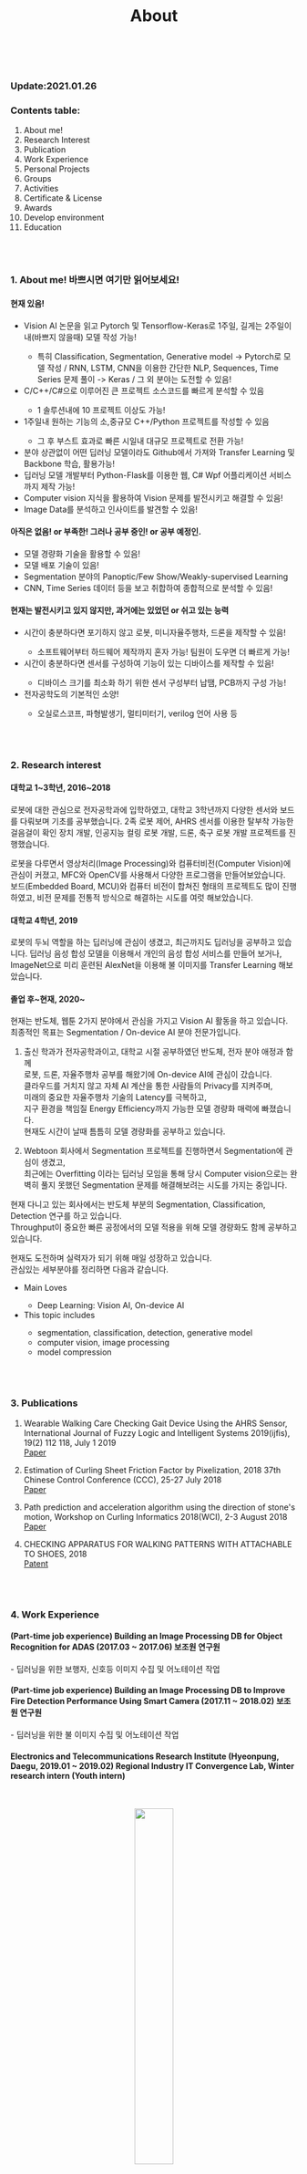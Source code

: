﻿---
layout: misc
title: About
---

<br>
<h3>Update:2021.01.26</h3>
<h3>Contents table: </h3>

1. About me!  
2. Research Interest  
3. Publication  
4. Work Experience  
5. Personal Projects  
6. Groups  
7. Activities  
8. Certificate & License  
9. Awards  
10. Develop environment  
11. Education  


<br>
<br>
<h3>1. About me! 바쁘시면 여기만 읽어보세요!</h3>
<h4>현재 있음!</h4>
<ul>
  <li>Vision AI 논문을 읽고 Pytorch 및 Tensorflow-Keras로 1주일, 길게는 2주일이내(바쁘지 않을때) 모델 작성 가능!</li>
  <ul>
    <li>특히 Classification, Segmentation, Generative model -> Pytorch로 모델 작성 / RNN, LSTM, CNN을 이용한 간단한 NLP, Sequences, Time Series 문제 풀이 -> Keras / 그 외 분야는 도전할 수 있음!</li>
  </ul>
  <li>C/C++/C#으로 이루어진 큰 프로젝트 소스코드를 빠르게 분석할 수 있음</li>
  <ul>
    <li>1 솔루션내에 10 프로젝트 이상도 가능!</li>
  </ul>
  <li>1주일내 원하는 기능의 소,중규모 C++/Python 프로젝트를 작성할 수 있음</li>
  <ul>
    <li>그 후 부스트 효과로 빠른 시일내 대규모 프로젝트로 전환 가능!</li>
  </ul>
  <li>분야 상관없이 어떤 딥러닝 모델이라도 Github에서 가져와 Transfer Learning 및 Backbone 학습, 활용가능!</li>
  <li>딥러닝 모델 개발부터 Python-Flask를 이용한 웹, C# Wpf 어플리케이션 서비스까지 제작 가능!</li>
  <li>Computer vision 지식을 활용하여 Vision 문제를 발전시키고 해결할 수 있음!</li>
  <li>Image Data를 분석하고 인사이트를 발견할 수 있음!</li>
</ul>

<h4>아직은 없음! or 부족한! 그러나 공부 중인! or 공부 예정인.</h4>
<ul>
  <li>모델 경량화 기술을 활용할 수 있음!</li>
  <li>모델 배포 기술이 있음!</li>
  <li>Segmentation 분야의 Panoptic/Few Show/Weakly-supervised Learning</li>
  <li>CNN, Time Series 데이터 등을 보고 취합하여 종합적으로 분석할 수 있음!</li>
</ul>

<h4>현재는 발전시키고 있지 않지만, 과거에는 있었던 or 쉬고 있는 능력</h4>
<ul>
  <li>시간이 충분하다면 포기하지 않고 로봇, 미니자율주행차, 드론을 제작할 수 있음!</li>
  <ul>
    <li>소프트웨어부터 하드웨어 제작까지 혼자 가능! 팀원이 도우면 더 빠르게 가능!</li>
  </ul>
  <li>시간이 충분하다면 센서를 구성하여 기능이 있는 디바이스를 제작할 수 있음!</li>
  <ul>
    <li>디바이스 크기를 최소화 하기 위한 센서 구성부터 납땜, PCB까지 구성 가능!</li>
  </ul>
  <li>전자공학도의 기본적인 소양!</li>
  <ul>
    <li>오실로스코프, 파형발생기, 멀티미터기, verilog 언어 사용 등</li>
  </ul>
</ul>


<br>
<br>
<h3>2. Research interest</h3>

<h4>대학교 1~3학년, 2016~2018</h4>
로봇에 대한 관심으로 전자공학과에 입학하였고,  
대학교 3학년까지 다양한 센서와 보드를 다뤄보며 기초를 공부했습니다.  
2족 로봇 제어, AHRS 센서를 이용한 탈부착 가능한 걸음걸이 확인 장치 개발, 인공지능 컬링 로봇 개발, 드론, 축구 로봇 개발 프로젝트를 진행했습니다.  

로봇을 다루면서 영상처리(Image Processing)와 컴퓨터비전(Computer Vision)에 관심이 커졌고, MFC와 OpenCV를 사용해서 다양한 프로그램을 만들어보았습니다.  
보드(Embedded Board, MCU)와 컴퓨터 비전이 합쳐진 형태의 프로젝트도 많이 진행하였고, 비전 문제를 전통적 방식으로 해결하는 시도를 여럿 해보았습니다.  

<h4>대학교 4학년, 2019</h4>
로봇의 두뇌 역할을 하는 딥러닝에 관심이 생겼고, 최근까지도 딥러닝을 공부하고 있습니다.  
딥러닝 음성 합성 모델을 이용해서 개인의 음성 합성 서비스를 만들어 보거나, ImageNet으로 미리 훈련된 AlexNet을 이용해 불 이미지를 Transfer Learning 해보았습니다.    

<h4>졸업 후~현재, 2020~</h4>
현재는 반도체, 웹툰 2가지 분야에서 관심을 가지고 Vision AI 활동을 하고 있습니다.  
최종적인 목표는 Segmentation / On-device AI 분야 전문가입니다.  

1. 출신 학과가 전자공학과이고, 대학교 시절 공부하였던 반도체, 전자 분야 애정과 함께  
   로봇, 드론, 자율주행차 공부를 해왔기에 On-device AI에 관심이 갔습니다.  
   클라우드를 거치지 않고 자체 AI 계산을 통한 사람들의 Privacy를 지켜주며,   
   미래의 중요한 자율주행차 기술의 Latency를 극복하고,  
   지구 환경을 책임질 Energy Efficiency까지 가능한 모델 경량화 매력에 빠졌습니다.  
   현재도 시간이 날때 틈틈히 모델 경량화를 공부하고 있습니다.  

2. Webtoon 회사에서 Segmentation 프로젝트를 진행하면서 Segmentation에 관심이 생겼고,  
   최근에는 Overfitting 이라는 딥러닝 모임을 통해 당시 Computer vision으로는 완벽히 풀지 못했던 Segmentation 문제를 해결해보려는 시도를 가지는 중입니다.    
     

현재 다니고 있는 회사에서는 반도체 부분의 Segmentation, Classification, Detection 연구를 하고 있습니다.    
Throughput이 중요한 빠른 공정에서의 모델 적용을 위해 모델 경량화도 함께 공부하고 있습니다.  
  
현재도 도전하며 실력자가 되기 위해 매일 성장하고 있습니다.  
관심있는 세부분야를 정리하면 다음과 같습니다.  


<ul>
    <li>Main Loves</li>
    <ul>
        <li>Deep Learning: Vision AI, On-device AI</li>
    </ul>
        <li>This topic includes</li>
    <ul>
        <li>segmentation, classification, detection, generative model</li>
        <li>computer vision, image processing</li>
        <li>model compression</li>
    </ul>
    
</ul>


<br>
<br>
<h3>3. Publications</h3>  

1. Wearable Walking Care Checking Gait Device Using the AHRS Sensor, International Journal of Fuzzy Logic and Intelligent Systems 2019(ijfis), 19(2) 112 118, July 1 2019  
<a href="http://www.ijfis.org/journal/view.html?uid=870&page=&sort=&scale=10&all_k=&s_t=wearable&s_a=&s_k=&s_v=&s_n=&spage=&pn=search&year=&vmd=Full">Paper</a>

2. Estimation of Curling Sheet Friction Factor by Pixelization, 2018 37th Chinese Control Conference (CCC), 25-27 July 2018  
<a href="https://ieeexplore.ieee.org/document/8484130/references#references">Paper</a>

3. Path prediction and acceleration algorithm using the direction of stone's motion, Workshop on Curling Informatics 2018(WCI), 2-3 August 2018  
<a href="https://ipsj.ixsq.nii.ac.jp/ej/?action=pages_view_main&active_action=repository_view_main_item_detail&item_id=190739&item_no=1&page_id=13&block_id=8">Paper</a>

3. CHECKING APPARATUS FOR WALKING PATTERNS WITH ATTACHABLE TO SHOES, 2018  
<a href="https://doi.org/10.8080/1020180149316">Patent</a>

   
<br>
<br>
<h3>4. Work Experience</h3>
<h4>(Part-time job experience) Building an Image Processing DB for Object Recognition for ADAS (2017.03 ~ 2017.06)  
보조원 연구원</h4>
- 딥러닝을 위한 보행자, 신호등 이미지 수집 및 어노테이션 작업  
<br>
  
<h4>(Part-time job experience) Building an Image Processing DB to Improve Fire Detection Performance Using Smart Camera (2017.11 ~ 2018.02)   
보조원 연구원</h4>
- 딥러닝을 위한 불 이미지 수집 및 어노테이션 작업  
<br>
  
<h4>Electronics and Telecommunications Research Institute (Hyeonpung, Daegu, 2019.01 ~ 2019.02)  
Regional Industry IT Convergence Lab, Winter research intern (Youth intern)</h4> 
<br>
<figure>
	<center><img src="https://www.etri.re.kr/images/kor/layout_2019/logo.svg" width="40%"></center>
</figure>
<br>
- 매주 논문 세미나 참여 및 기본적인 딥러닝 이론 공부, 데이터셋 구축 및 분석, Image Classification 공부 및 Data Augmentaion 작업 
- 활용 지식: Classification, Detection, Generative model, Data Augmentation, ...
- 사용 기술: Python, TensorFlow1, PIL, Linux Command, Anaconda virtual environment, ...

<br>

<h4>NAVER WEBTOON CORP. (Pangyo, Gyeonggi Seongnam, 2020.01 ~ 2020.02)  
W AI Tech, AI research intern</h4>

<figure>
	<center><img src="https://webtoonscorp.com/img/spot_logo.png" width="20%"></center>
</figure>

- 자동채색 AI팀에서 웹툰 데이터 분석을 바탕으로 Computer vision 방식을 활용한 Segmentation algorithm 제작 및 테스트, 검토  
- 활용 지식: Segmentation, Clustering, Edge Detector, Color Space, Filtering, Blob labeling, BFS, DFS, ...
- 사용 기술: Python, OpenCV, Scikit-learn, NumPy, Github, Linux Command, Anaconda virtual environment, ...


<br>
<br>
<h3>5. Personal Projects</h3>
You can see all the demo videos at the bottom of the page.

<h4>1. Control(application)</h4>

1. Creating and Control Humanoid Robot(2016.03 ~ 2016.12)  
<a href="https://nh9k.github.io/control/Humanoid-Robot.html">PPT</a>  
2. Creating and Develop the Wearable Walking Care, Paper, License Registration in Progress(2017.03 ~ )  
<a href="http://www.ijfis.org/journal/view.html?uid=870&page=&sort=&scale=10&all_k=&s_t=wearable&s_a=&s_k=&s_v=&s_n=&spage=&pn=search&year=&vmd=Full">Paper</a> <a href="https://nh9k.github.io/control/Wearable-Walking-Care.html">PPT</a>
3. Develop Soccer Robot(2018.04 ~ 2018.11)
4. Develop Face Recognition Based Interactive Humanoid Using OP2(2018.04 ~ 2018.11)  
<a href="https://nh9k.github.io/control/Humanoid-Robot-OP2.html">Demo</a>
5. Develop Autonomous Driving Robot, Dual Copter(2018.09 ~ 2018.11)
6. Creating Touch Screen Based Loop Station Using Rapsberry Pi and QT(2018.11 ~ 2018.12)  
<a href="https://nh9k.github.io/control/Loop-Station.html">PPT</a>
7. Rhythm Games using Ultrasonic Sensors, ATmega128(2018.12)  
<a href="https://nh9k.github.io/control/Rhythm-Game.html">Demo</a> <a href="https://github.com/nh9k/Microcomputer-ATmega128">Source</a> 
8. AI-based Curling Robot(2018.01 ~ 2018.12)  
<a href="https://nh9k.github.io/control/AI-Curling-Robot.html">News1 & PPT</a>  <a href="http://pr.yu.ac.kr/01/view.php?BOARD=news&IDX=1709&PAGE=1&SEARCH1=title&SEARCH2=%EC%BB%AC%EB%A7%81">News2</a>  
   <ul>
      <li>과학기술정보통신부에서 주관하고 여러대학교(영남대, 고려대, 디지스트 등) 및 회사(NTRobot)에서 주도하여 인공지능 컬링 로봇과 스위핑 로봇 개발</li>
      <li>스톤이 어디로 갈지 예측할 수 없으므로, 칼만필터를 사용하여 스톤 위치를 추측하는 알고리즘 개발</li>
      <li>C++ 문제 해결 역량 향상, 칼만 필터 지식 획득</li>
   </ul>


<br>

<h4>2. Control(Basic)</h4>
1. Control Servo motor Using ATmega128(2016.08)  
<a href="https://nh9k.github.io/control/Servo-motor.html">PPT</a>
2. Control flashing intersecting LED using Transistor and Relay module(2017.02)  
<a href="https://nh9k.github.io/control/Intersecting-LED.html">Demo & PPT</a>  
3. Digital watch using 7 Segment(2017.02)  
<a href="https://nh9k.github.io/control/Seven-Segemnt.html">PPT</a>
4. Study ADC(Analog to Digital Converter), MCU(AVR, Arduino)(2017.02)  
<a href="https://nh9k.github.io/control/ADC.html">ADC PPT</a> <a href="https://nh9k.github.io/control/MCU.html">MCU PPT</a>
5. Study OS(Operating System)(2020.03)  
<a href="https://nh9k.github.io/control/OS.html">PPT</a> <a href="https://github.com/nh9k/ThreadExample">Source</a>
6. Study RealSense camera(2020.05)  
<a href="https://blog.naver.com/kimnanhee97/221950612512">Blog</a>  

<br>

<h4>3. Programs</h4>
1. Programming Book Management System Using Linked List, C(2016.07)  
<a href="https://nh9k.github.io/programs/Book-Management-System.html">PPT</a>
2. Creating "We Can Decide" Program for People Who Cannot Decide Easily Using MFC, C++(2017.06)  
<a href="https://nh9k.github.io/programs/We-Can-Decide.html">Demo & Proposal PPT & Final PPT</a>  <a href="https://github.com/nh9k/Project_yu">Source</a>
3. Creating Search Algorithm Using C++(2019.05 ~ 2019.06)  
<a href="https://nh9k.github.io/programs/Search-Algorithm.html">PPT</a> <a href="https://github.com/nh9k/Searching_Engine">Source</a>
4. Creating Text to Talkactive Image Using C++(2019.05 ~ 2019.06)  
<a href="https://nh9k.github.io/programs/Text-to-Talkactive-Image.html">PPT</a> 


<br>

<h4>4. Machine Learning</h4>
1. Transfer Learning of Model Alexnet for Image Classification to Matlab(2018.12)  
<a href="https://nh9k.github.io/ml/Transfer-Learning.html">Demo & PPT</a>  
   <ul>
      <li>Pretrained AlexNet에서 불 이미지 클래스를 위한 Transfer Learning</li>
      <li>1000개 클래스에 대해 학습된 Network의 끝 layer 3개 변경</li>
      <li>사용 기술</li>
      <ul>
         <li>Transfer Learning, Computer vision(Global fixed thresholding, Bounding box, Cropping), MATLAB</li>
      </ul>
   </ul>

2. Custom Speech Synthesis Service using Multi-speaker-tacotron(2019.03 ~ 2019.11)  
<a href="https://nh9k.github.io/ml/Custom-Service.html">Demo & PPT</a> <a href="https://github.com/nh9k/Custom-Speech-Synthesis-Service-using-Multi-speaker-tacotron">Source</a>
   <ul>
      <li>Google Tacontron과 Baidu Deep Voice2가 합쳐진 음성 합성 모델인 TensorFlow 기반 Multi-speaker-Tacotron 모델을 사용하여 학습 및 서비스 개발</li>
      <li>손석희(뉴스앵커), 유인나(배우), 한국어 코퍼스, 이주형(팀원), 김난희(본인)의 음성 데이터를 수집하고 학습하기 적절한 형태로 구축</li>
      <li>좋은 학습 결과들을 정리하여 기본 합성, 편지 쓰기, 브리핑, 알람 서비스로 이루어진 Flask 기반 웹 서비스 제작</li>
      <li>프로젝트 아이디어 제시 및 진행, 리눅스 서버 및 웹 환경 개발, 데이터 수집, 모델 학습</li>
      <li>HTML, Javascript 등 Flask 기반으로 웹 디자인</li>
      <li>교내 수업에서 A+ 학점 이수, 교내 대회 전자공학 창의연구 융합설계 압도적 표로 1위 수상</li>
      <li>기존에 나와있는 딥러닝 모델을 구동환경에 맞게 재구축하고 새로운 데이터를 수집하여 학습 및 서비스 제작까지 해볼 수 있었던 경험</li>
      <li>사용 기술</li>
      <ul>
         <li>Linux(Model Training Server), Windows(Web 개발 및 서버 구동, 대회 시연 발표를 위한 Local Server), Anaconda, TensorFlow, Google Cloud STT, Python, Linux Command, Web(Flask, HTML, Javascript)</li>
      </ul>
   </ul>

3. Study Computer Vision, Image Processing(2020.03)  
<a href="https://github.com/nh9k/Computer_vision">Source(CV)</a> <a href="https://github.com/nh9k/Digital_Image_Processing">Source(DIP)</a>
   <ul>
      <li>C++, OpenCV를 이용하여 Color space, Image filtering, Edge detection과 같은 전통적 컴퓨터비전 Method 구현</li>
      <li>MATLAB 사용하여 Blob labeling, Histogram equalization, Spatial sharpening과 같은 영상처리 Method 구현</li>
   </ul>

4. Study Pytorch(2020.03~)  
<a href="https://github.com/nh9k/pytorch-implementation">Source(Pytorch-implementaton)</a>    
   <ul>
      <li>LeNet, VGGNet, GAN, U-Net을 Pytorch로 구현</li>
      <li>논문 읽고 직접 모델 구현 연습</li>
   </ul>


<br>
<br>
<h3>6. Groups</h3>
<ul>
  <li>Powersupply robot club 파워서플라이 로봇동아리 (2016.03~2019.12) <a href="https://nh9k.github.io/control/PowerSupply-Robot-Club.html">Video</a></li>
  <ul>
    <li>Robotics(Humanoids, Quadruped robot, Hexapedal robot, Drones), Control theory, Simulation, Micro controller, Autonomous driving, PCB, Telecommunications, Web, algorithm, Deep learning with RCLab(Robotics and Control Lab)</li>
    <li>회장 1년, 부회장 1년, 회원 2년</li>
  </ul>
  <li>Overfitting-ai-community 오버피팅 딥러닝 커뮤니티 (2020.07~) <a href="https://github.com/overfitting-ai-community">Link</a></li>
  <ul>
    <li>Basic Course 임시 리더</li>
    <li>Mask R-CNN을 활용한 Udemy 교육 수료, Segmentation Task에서 Toy Project 진행</li>
  </ul>
  <li>Google Machine Learning Boot Camp 구글 머신러닝 부트캠프 (2020.10~2021.01)</li>
  <ul>
    <li>Coursera DeepLearning 특화과정, TensorFlow Developer 과정 수료</li>
    <li>TensorFlow Developer Certificate 취득</li>
    <li>nota, voyagerx, hyperconnect, kakaomobility, dable, vroong, buzzvil, smilegate, cosmax, N_BT, 11번가, 당근마켓과 함께한 세션 토크</li>
  </ul>
</ul>


<br>
<br>
<h3>7. Activities</h3>
<ul>
  <li>E2FESTA (Engineering Education Festa) 2017 전국 공학교육페스티벌 2017 (2017.11)</li>
  <ul>
   <li>Wearable Walking Care 탈부착 가능한 걸음걸이 확인 장치 프로젝트 대회 시연 발표를 위한 참여</li>
  </ul>
  <li>2018 China International Robot Show 2018 국제 로봇 대전 (CiROS, Shanghai-China, 2018.07) <a href="http://en.ciros.com.cn/">Link</a></li>
  <li>37th Chinese Control Conference 제 37회 중국 제어 학회 (CCC, Wuhan-China, 2018.07) <a href="http://ieeecss.org/event/37th-chinese-control-conference">Link</a></li>
  <ul>
   <li>Estimation of Curling Sheet Friction Factor by Pixelization 팀 논문 발표 및 제어 관련 공부를 위한 참여</li>
  </ul>
  <li>Workshop on Curling Informatics 2018 컬링 워크샵 2018 (WCI, Kitami-Japan, 2018.08) <a href="http://nlp.cs.kitami-it.ac.jp/curlingJP/workshop/">Link</a></li>
  <ul>
   <li>Path prediction and acceleration algorithm using the direction of stone's motion 팀 논문 발표 및 컬링 로봇 회의를 위한 참여</li>
  </ul>
  <li>2019 Daegu Smart City International Symposium 2019 대구 스마트시티 심포지움 (Daegu-Korea, 2019.01) <a href="https://www.duco.or.kr/customer/notice/5130?currentPage=1">Link</a></li>
  <li>Briefing Session on the Nation's Robot Development Strategy 로봇산업 육성 전략보고회(Daegu-Korea, The Headquarters of Hyundai Robotics, 2019.03) <a href="https://www.yeongnam.com/web/view.php?key=20190322.990011400573335">News</a></li>
  <ul>
   <li>로봇 관련 전국 대학생 대표로 참여</li>
   <li>대통령을 비롯한 산,학,연 관계자 300여명 함께 참석</li>
  </ul>

</ul>


<br>
<br>
<h3>8. Certificate & License</h3>
<ul>
  <li>Google Developers Machine Learning Bootcamp 구글 머신러닝 부트캠프 수료증(Google Developers 구글 개발자, 2020.10~)</li>
  <li>TensorFlow Developer Certificate 텐서플로우 개발자 증명서(Tensorflow 텐서플로우, 2021.01~2024.01) <a href="https://www.credential.net/8b7f7f72-8b4c-4f63-a414-96ab33d6e4a4#gs.rqsf0s">Link</a></li>
  <li>Linux Master 2 리눅스 마스터 2급(KAIT 한국정보통신진흥협회, 2021.01~)</li>
  <li>Deep Learning Specialization 딥러닝 특화과정(Coursera 코세라, 2021.01~) <a href="https://coursera.org/share/7847def8722e4760cb40a337e4abeb59">Link</a></li>
  <li>DeepLearining.AI TensorFlow Developer 딥러닝.AI 텐서플로우 개발자 과정(Coursera 코세라, 2021.01~) <a href="https://coursera.org/share/b2752bd23f962a57523345fc9170b23e">Link</a></li>
  <li>한자 급수 자격증 3급(대한 상공회의소, 2008)</li>
</ul>


<br>
<br>
<h3>9. Awards</h3>
<h4>Control</h4>
<ul>
  <li>Convergence CDP(Capstone Design Project) Competition 융합 캡스톤 디자인 경진대회 – Silver Prize 은상 (Sep, 2017)</li>
	<ul>
		<li>Created Wearable Walking Care that can attachable various shoes and measure various values like gait type, number of steps</li>
		<li>Paper published at International Journal of Fuzzy Logic and Intelligent Systems 2019</li>
		<li>License registration in progress (Jan 2019)</li>
		<li>Participated at E2FESTA (Engineering Education Festa) 2017</li>
	</ul>
  <li>Own Drone Autonomous Driving Competition 자작드론 자율주행 경진대회 - Encouragement Prize 장려상 (Sep, 2018)</li>
  	<ul>
		<li>Created Dual copter and participated as a team advisor</li>
	</ul>
</ul>
 
<h4>MachineLearning</h4>
<ul>
  <li>Electronic Engineering Creative Research Convergence Design 전자공학 창의연구 융합경진대회 – Grand Prize 대상 (Sep, 2019)</li>
	<ul>
		<li>Learning Multi-Speaker-Tacotron model with data that includes Seok-Hee Son (News anchor), in-na Yoo (actress), Korean corpus, Ju-Hyung Lee (Team), and Nan-Hee Kim</li>
		<li>Created custom voise synthesis services using web, Flask-Python</li>
	</ul>
 </ul>
 
<h4>Scholarships</h4>
<ul>
  <li>Academic Performance Scholarship 학업 우수 성적 장학금, Yeungnam Univ. (2016.03~2020.02)</li>
</ul>


<br>
<br>
<h3>10. Develop environment</h3>
<ul>
  <li>Loves</li>
  <ul>
    <li>C, C++, Python</li>
    <li>Pytorch, Numpy</li>
    <li>Linux command</li>
    <li>Windows, Mac OS</li>
    <li>Anaconda virtual environment</li>
    <li>Pycharm, Visual Studio</li>
  </ul>
  <li>Likes</li>
  <ul>
    <li>MATLAB</li>
    <li>TensorFlow, Keras</li>
    <li>Linux Ubuntu</li>
  </ul>
  <li>Entry</li>
  <ul>
    <li>C#, Java, CSS, HTML, JavaScript</li>
  </ul>
</ul>


<br>
<br>
<h3>11. Education</h3>
<ul>
  <li>Yeungnam University</li>
  <ul>
    <li>Bachelor of Electronic Engineering (2016.03~2020.02)</li>
    <li>Total GPA of 4.12/4.5 (95.7 percentile)</li>
    <li>graduated 5th out of 106 undergraduates</li>
  </ul>
</ul>


<br>
<br>
<br>